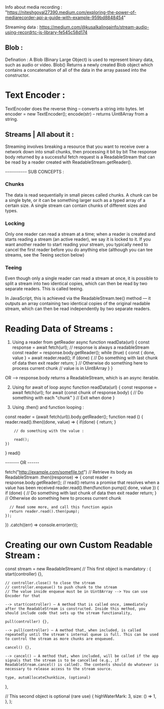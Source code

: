 Info about media recording : "https://niteshgoyal27390.medium.com/exploring-the-power-of-mediarecorder-api-a-guide-with-example-959bd8848454"

Streaming data : https://medium.com/@kusalkalingainfo/stream-audio-using-recordrtc-js-library-fe545c58d174

## Blob : 
Defination : A Blob (Binary Large Object) is used to represent binary data, such as audio or video.
Blob()
Returns a newly created Blob object which contains a concatenation of all of the data in the array passed into the constructor. 

# Text Encoder : 
TextEncoder does the reverse thing – converts a string into bytes.
let encoder = new TextEncoder();
encode(str) – returns Uint8Array from a string.

## Streams | All about it : 
Streaming involves breaking a resource that you want to receive over a network down into small chunks, then processing it bit by bit
The response body returned by a successful fetch request is a ReadableStream that can be read by a reader created with ReadableStream.getReader().

----------- SUB CONCEPTS : 

### Chunks
The data is read sequentially in small pieces called chunks. A chunk can be a single byte, or it can be something larger such as a typed array of a certain size. A single stream can contain chunks of different sizes and types.

### Locking
Only one reader can read a stream at a time; when a reader is created and starts reading a stream (an active reader), we say it is locked to it. If you want another reader to start reading your stream, you typically need to cancel the first reader before you do anything else (although you can tee streams, see the Teeing section below)

### Teeing
Even though only a single reader can read a stream at once, it is possible to split a stream into two identical copies, which can then be read by two separate readers. This is called teeing.

In JavaScript, this is achieved via the ReadableStream.tee() method — it outputs an array containing two identical copies of the original readable stream, which can then be read independently by two separate readers.

# Reading Data of Streams : 

1) Using a reader from getReader
async function readData(url) {
  const response = await fetch(url);
  // response is always a readableStream
  const reader = response.body.getReader();
  while (true) {
    const { done, value } = await reader.read();
    if (done) {
      // Do something with last chunk of data then exit reader
      return;
    }
    // Otherwise do something here to process current chunk
    // value is in Uint8Array
  }
}


OR --> response.body returns a ReadableStream, which is an async iterable.

2) Using for await of loop
async function readData(url) {
  const response = await fetch(url);
  for await (const chunk of response.body) {
    // Do something with each "chunk"
  }
  // Exit when done
}

3) Using .then() and function looping : 

const reader = (await fetch(url)).body.getReader();
function read () {
    reader.read().then((done, value) => {
        if(done) {
            return;
        }

        // do something with the value :

        read();
    })
}
read()

------- OR ------

fetch("http://example.com/somefile.txt")
  // Retrieve its body as ReadableStream
  .then((response) => {
    const reader = response.body.getReader();
    // read() returns a promise that resolves when a value has been received
    reader.read().then(function pump({ done, value }) {
      if (done) {
        // Do something with last chunk of data then exit reader
        return;
      }
      // Otherwise do something here to process current chunk

      // Read some more, and call this function again
      return reader.read().then(pump);
    });
  })
  .catch((err) => console.error(err));

# Creating our own Custom Readable Stream : 
const stream = new ReadableStream(
    // This first object is mandatory :
  {
    start(controller) {},

    // controller.close() to close the stream
    // controller.enqueue() to push chunk to the stream
    // The value inside enqueue must be in Uint8Array --> You can use Encoder for that

    --> start(controller) — A method that is called once, immediately after the ReadableStream is constructed. Inside this method, you should include code that sets up the stream functionality,

    pull(controller) {},

    --> pull(controller) — A method that, when included, is called repeatedly until the stream's internal queue is full. This can be used to control the stream as more chunks are enqueued.

    cancel() {},

    --> cancel() — A method that, when included, will be called if the app signals that the stream is to be cancelled (e.g., if ReadableStream.cancel() is called). The contents should do whatever is necessary to release access to the stream source.

    type, autoAllocateChunkSize, (optional)
  },

  // This second object is optional (rare use)
  {
    highWaterMark: 3,
    size: () => 1,
  },
);